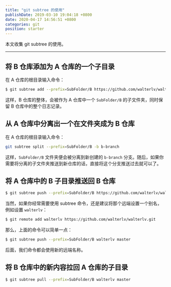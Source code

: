 ```yaml
---
title: "git subtree 的使用"
publishDate: 2019-03-10 19:04:18 +0800
date: 2020-04-17 14:56:51 +0800
categories: git
position: starter
---
```


本文收集 git subtree 的使用。

---

<div id="toc"></div>

## 将 B 仓库添加为 A 仓库的一个子目录

在 A 仓库的根目录输入命令：

```bash
$ git subtree add --prefix=SubFolder/B https://github.com/walterlv/walterlv.git master
```

这样，B 仓库的整体，会被作为 A 仓库中一个 `SubFolder/B` 的子文件夹，同时保留 B 仓库中的整个日志记录。

## 从 A 仓库中分离出一个在文件夹成为 B 仓库

在 A 仓库的根目录输入命令：

```bash
git subtree split --prefix=SubFolder/B -b b-branch
```

这样，`SubFolder/B` 文件夹便会被分离到新创建的 `b-branch` 分支。随后，如果你需要将分离的子文件夹推送到新仓库的话，直接将这个分支推送过去就可以了。

## 将 A 仓库中的 B 子目录推送回 B 仓库

```bash
$ git subtree push --prefix=SubFolder/B https://github.com/walterlv/walterlv.git master
```

当然，如果你经常需要使用 subtree 命令，还是建议将那个远端设置一个别名，例如设置 `walterlv`：

```bash
$ git remote add walterlv https://github.com/walterlv/walterlv.git
```

那么，上面的命令可以简单一点：

```bash
$ git subtree push --prefix=SubFolder/B walterlv master
```

后面，我们命令都会使用新的远端名称。

## 将 B 仓库中的新内容拉回 A 仓库的子目录

```bash
$ git subtree pull --prefix=SubFolder/B walterlv master
```
